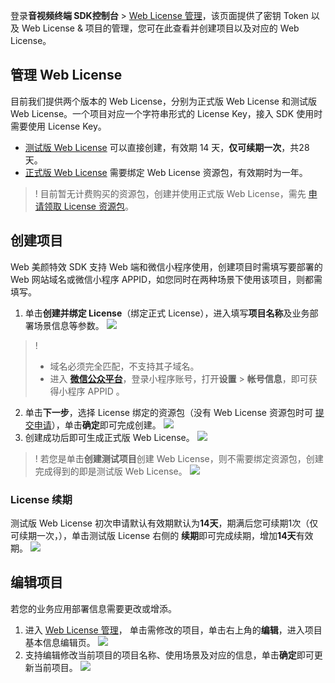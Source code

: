登录**音视频终端 SDK控制台** > [Web License 管理](https://console.cloud.tencent.com/vcube/web)，该页面提供了密钥 Token 以及 Web License & 项目的管理，您可在此查看并创建项目以及对应的 Web License。

## 管理 Web License 
目前我们提供两个版本的 Web License，分别为正式版 Web License 和测试版 Web License。一个项目对应一个字符串形式的 License Key，接入 SDK 使用时需要使用 License Key。
- [测试版 Web License](https://tcloud-doc.isd.com/document/product/616/71368?!preview&!editLang=zh#test) 可以直接创建，有效期 14 天，**仅可续期一次**，共28天。
- [正式版 Web License](https://tcloud-doc.isd.com/document/product/616/71368?!preview&!editLang=zh#formal) 需要绑定 Web License 资源包，有效期时为一年。
> ! 目前暂无计费购买的资源包，创建并使用正式版 Web License，需先 [申请领取 License 资源包](https://cloud.tencent.com/apply/p/9fuh8sv6fl?!preview)。

## 创建项目
Web 美颜特效 SDK 支持 Web 端和微信小程序使用，创建项目时需填写要部署的 Web 网站域名或微信小程序 APPID，如您同时在两种场景下使用该项目，则都需填写。

1. 单击**创建并绑定 License**（绑定正式 License），进入填写**项目名称**及业务部署场景信息等参数。
![](https://qcloudimg.tencent-cloud.cn/raw/ae3d8c5ac8dd95f3b814555662ed9b34.png)
> !
> - 域名必须完全匹配，不支持其子域名。
> - 进入 [**微信公众平台**](https://mp.weixin.qq.com/)，登录小程序账号，打开**设置** > **帐号信息**，即可获得小程序 APPID 。
2. 单击**下一步**，选择 License 绑定的资源包（没有 Web License 资源包时可 [提交申请](https://cloud.tencent.com/apply/p/9fuh8sv6fl?!preview)），单击**确定**即可完成创建。
![](https://qcloudimg.tencent-cloud.cn/raw/d1be5a9ce87d136646ae462c01b89995.png)
3. 创建成功后即可生成正式版 Web License。
![](https://qcloudimg.tencent-cloud.cn/raw/7ed8ac6c394a8610dbddc7de16c6b2cf.png)

> ! 若您是单击**创建测试项目**创建 Web License，则不需要绑定资源包，创建完成得到的即是测试版 Web License。
![](https://qcloudimg.tencent-cloud.cn/raw/5da5d13014fb540b478aab164d7d758a.png)

### License 续期
测试版 Web License 初次申请默认有效期默认为**14天**，期满后您可续期1次（仅可续期一次，），单击测试版 License 右侧的 **续期**即可完成续期，增加**14天**有效期。
![](https://qcloudimg.tencent-cloud.cn/raw/378863a7fffcebac23c0edc4bbc90f17.png)


## 编辑项目
若您的业务应用部署信息需要更改或增添。
1. 进入 [Web License 管理](https://console.cloud.tencent.com/vcube/web)， 单击需修改的项目，单击右上角的**编辑**，进入项目基本信息编辑页。
![](https://qcloudimg.tencent-cloud.cn/raw/ae54ae6fc7c5ce7b6aa18a732f1507cd.png)
2. 支持编辑修改当前项目的项目名称、使用场景及对应的信息，单击**确定**即可更新当前项目。
![](https://qcloudimg.tencent-cloud.cn/raw/b857974619044fe3dd7232046ba7851e.png)





